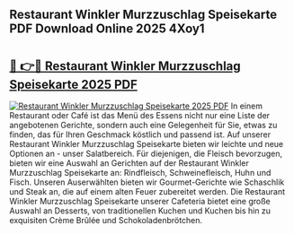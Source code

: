 ## Restaurant Winkler Murzzuschlag Speisekarte PDF Download Online 2025 4Xoy1

# <h2><a href="http://gcczl7h.nevu.top/?p=Restaurant+Winkler+Murzzuschlag+Speisekarte">🔗 👉🔴 Restaurant Winkler Murzzuschlag Speisekarte 2025 PDF</a></h2>

[![Restaurant Winkler Murzzuschlag Speisekarte 2025 PDF](https://i.imgur.com/dBaPXMq.png)](http://gcczl7h.nevu.top/?p=Restaurant+Winkler+Murzzuschlag+Speisekarte)
In einem Restaurant oder Café ist das Menü des Essens nicht nur eine Liste der angebotenen Gerichte, sondern auch eine Gelegenheit für Sie, etwas zu finden, das für Ihren Geschmack köstlich und passend ist. Auf unserer Restaurant Winkler Murzzuschlag Speisekarte bieten wir leichte und neue Optionen an - unser Salatbereich. Für diejenigen, die Fleisch bevorzugen, bieten wir eine Auswahl an Gerichten auf der Restaurant Winkler Murzzuschlag Speisekarte an: Rindfleisch, Schweinefleisch, Huhn und Fisch. Unseren Auserwählten bieten wir Gourmet-Gerichte wie Schaschlik und Steak an, die auf einem alten Feuer zubereitet werden. Die Restaurant Winkler Murzzuschlag Speisekarte unserer Cafeteria bietet eine große Auswahl an Desserts, von traditionellen Kuchen und Kuchen bis hin zu exquisiten Crème Brûlée und Schokoladenbrötchen.
